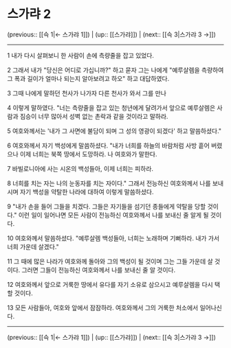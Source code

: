 # 스가랴 2

(previous:: [[슥 1|← 스가랴 1]]) | (up:: [[스가랴]]) | (next:: [[슥 3|스가랴 3 →]])

***




1 
내가 다시 살펴보니 한 사람이 손에 측량줄을 잡고 있었다. 



2 
그래서 내가 "당신은 어디로 가십니까?" 하고 묻자 그는 나에게 "예루살렘을 측량하여 그 폭과 길이가 얼마나 되는지 알아보려고 하오" 하고 대답하였다. 



3 
그때 나에게 말하던 천사가 나가자 다른 천사가 와서 그를 만나 



4 
이렇게 말하였다. "너는 측량줄을 잡고 있는 청년에게 달려가서 앞으로 예루살렘은 사람과 짐승이 너무 많아서 성벽 없는 촌락과 같을 것이라고 말하라. 



5 
여호와께서는 '내가 그 사면에 불담이 되며 그 성의 영광이 되겠다' 하고 말씀하셨다." 



6 
여호와께서 자기 백성에게 말씀하셨다. "내가 너희를 하늘의 바람처럼 사방 흩어 버렸으나 이제 너희는 북쪽 땅에서 도망하라. 나 여호와가 말한다. 



7 
바빌로니아에 사는 시온의 백성들아, 이제 너희는 피하라. 



8 
너희를 치는 자는 나의 눈동자를 치는 자이다." 그래서 전능하신 여호와께서 나를 보내시며 자기 백성을 약탈한 나라에 대하여 이렇게 말씀하셨다. 



9 
"내가 손을 들어 그들을 치겠다. 그들은 자기들을 섬기던 종들에게 약탈을 당할 것이다." 이런 일이 일어나면 모든 사람이 전능하신 여호와께서 나를 보내신 줄 알게 될 것이다. 



10 
여호와께서 말씀하셨다. "예루살렘 백성들아, 너희는 노래하며 기뻐하라. 내가 가서 너희 가운데 살겠다." 



11 
그 때에 많은 나라가 여호와께 돌아와 그의 백성이 될 것이며 그는 그들 가운데 살 것이다. 그러면 그들이 전능하신 여호와께서 나를 보내신 줄 알 것이다. 



12 
여호와께서 앞으로 거룩한 땅에서 유다를 자기 소유로 삼으시고 예루살렘을 다시 택할 것이다. 



13 
모든 사람들아, 여호와 앞에서 잠잠하라. 여호와께서 그의 거룩한 처소에서 일어나신다.

***

(previous:: [[슥 1|← 스가랴 1]]) | (up:: [[스가랴]]) | (next:: [[슥 3|스가랴 3 →]])
